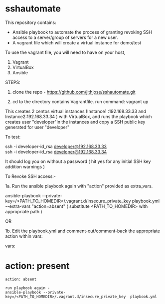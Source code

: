 # sshautomate

This repository contains:
  - Ansible playbook to automate the process of granting revoking SSH access to a server/group of servers for a new user.
  - A vagrant file which will create a virtual instance for demo/test

To use the vagrant file, you will need to have on your host,
 1. Vagrant
 2. VirtualBox
 3. Ansible

STEPS:

1. clone the repo - https://github.com/jithjose/sshautomate.git

2. cd to the directory contains Vagrantfile.
   run command: vagrant up

This creates 2 centos virtual instances (Instance1 :192.168.33.33 and Instance2:192.168.33.34 ) with VirtualBox, 
and runs the playbook which creates user "developer"in the instances and copy a SSH public key generated for user "developer"


To test:

   ssh -i developer-id_rsa developer@192.168.33.33  
   ssh -i developer-id_rsa developer@192.168.33.34

 It should log you on without a password ( hit yes for any initial SSH key addition warnings )


 To Revoke SSH access:-

 1a. Run the ansible playbook again with "action" provided as extra_vars.

   ansible-playbook --private-key=/<PATH_TO_HOMEDIR>/.vagrant.d/insecure_private_key  playbook.yml --extra-vars "action=absent"
   ( substitute  <PATH_TO_HOMEDIR> with appropriate path )

   OR

 1b.  Edit the playbook.yml and comment-out/comment-back the appropriate action within vars:

  vars:
  # action: present
    action: absent

    run playbook again -
    ansible-playbook --private-key=/<PATH_TO_HOMEDIR>/.vagrant.d/insecure_private_key  playbook.yml

